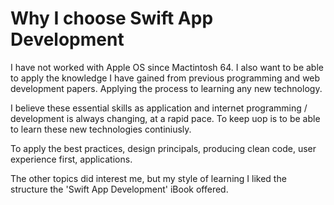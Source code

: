 # Why I choose Swift App Development

I have not worked with Apple OS since Mactintosh 64.  I also want to be able to apply the knowledge I have gained from previous programming and web development papers.  Applying the process to learning any new technology.  

I believe these essential skills as application and internet programming / development is always changing, at a rapid pace.  To keep uop is to be able to learn these new technologies continiusly.  

To apply the best practices, design principals, producing clean code, user experience first, applications.  

The other topics did interest me, but my style of learning I liked the structure the 'Swift App Development' iBook offered.